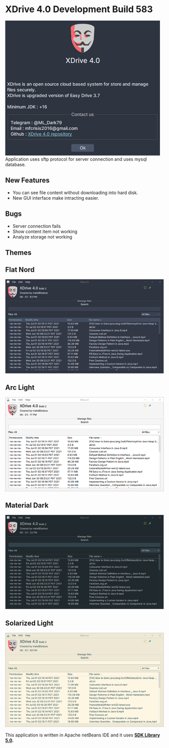 # XDrive 4.0 Development Build 583

![ERROR](/shots/xdrive.png) <br>
Application uses sftp protocol for server connection and uses mysql database.

## New Features
* You can see file content without downloading into hard disk.
* New GUI interface make intracting easier.

## Bugs
* Server connection fails
* Show content item not working
* Analyze storage not working

## Themes <br> 

## Flat Nord
![ERROR](/shots/1.png)
## Arc Light
![ERROR](/shots/2.png)
## Material Dark
![ERROR](/shots/3.png)
## Solarized Light
![ERROR](/shots/4.png) <br>

This application is written in Apache netBeans IDE and it uses **[SDK Library 5.0](https://github.com/mahdiDedsec/SDKLibrary-5.0).**
